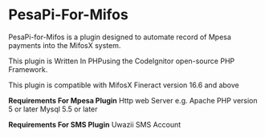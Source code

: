 # PesaPi-For-Mifos
PesaPi-for-Mifos is a plugin designed to automate record of Mpesa payments into the MifosX system.

This plugin is Written In PHPusing the CodeIgnitor open-source PHP Framework.

This plugin is compatible with MifosX Fineract version 16.6 and above

**Requirements For Mpesa Plugin**
Http web Server e.g. Apache
PHP version 5 or later
Mysql 5.5 or later


**Requirements For SMS Plugin**
Uwazii SMS Account 






